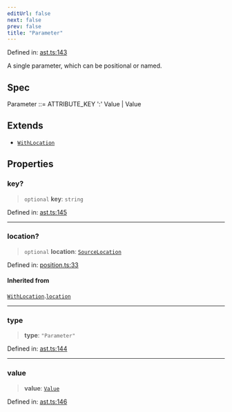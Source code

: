```yaml
---
editUrl: false
next: false
prev: false
title: "Parameter"
---
```


Defined in: [ast.ts:143](https://github.com/rcs-agents/rcs-lang/blob/469fcdfdc8e17c47e6157264f59d88421628e7a2/packages/ast/src/ast.ts#L143)

A single parameter, which can be positional or named.

## Spec

Parameter ::= ATTRIBUTE_KEY ':' Value | Value

## Extends

- [`WithLocation`](/api/ast/interfaces/withlocation/)

## Properties

### key?

> `optional` **key**: `string`

Defined in: [ast.ts:145](https://github.com/rcs-agents/rcs-lang/blob/469fcdfdc8e17c47e6157264f59d88421628e7a2/packages/ast/src/ast.ts#L145)

***

### location?

> `optional` **location**: [`SourceLocation`](/api/ast/interfaces/sourcelocation/)

Defined in: [position.ts:33](https://github.com/rcs-agents/rcs-lang/blob/469fcdfdc8e17c47e6157264f59d88421628e7a2/packages/ast/src/position.ts#L33)

#### Inherited from

[`WithLocation`](/api/ast/interfaces/withlocation/).[`location`](/api/ast/interfaces/withlocation/#location)

***

### type

> **type**: `"Parameter"`

Defined in: [ast.ts:144](https://github.com/rcs-agents/rcs-lang/blob/469fcdfdc8e17c47e6157264f59d88421628e7a2/packages/ast/src/ast.ts#L144)

***

### value

> **value**: [`Value`](/api/ast/type-aliases/value/)

Defined in: [ast.ts:146](https://github.com/rcs-agents/rcs-lang/blob/469fcdfdc8e17c47e6157264f59d88421628e7a2/packages/ast/src/ast.ts#L146)
